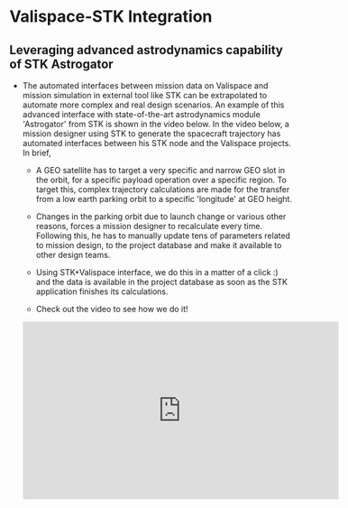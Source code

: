 # Valispace-STK Integration
## Leveraging advanced astrodynamics capability of STK Astrogator 

- The automated interfaces between mission data on Valispace and mission simulation in external tool like STK can be extrapolated to automate more complex and real design scenarios. An example of this advanced interface with state-of-the-art astrodynamics module 'Astrogator' from STK is shown in the video below. In the video below, a mission designer using STK to generate the spacecraft trajectory has automated interfaces between his STK node and the Valispace projects. In brief, 

	- A GEO satellite has to target a very specific and narrow GEO slot in the orbit, for a specific payload operation over a specific region. To target this, complex trajectory calculations are made for the transfer from a low earth parking orbit to a specific 'longitude' at GEO height.

	- Changes in the parking orbit due to launch change or various other reasons, forces a mission designer to recalculate every time. Following this, he has to manually update tens of parameters related to mission design, to the project database and make it available to other design teams.

	- Using STK+Valispace interface, we do this in a matter of a click :) and the data is available in the project database as soon as the STK application finishes its calculations.
	- Check out the video to see how we do it!
	
	<iframe width="560" height="315" src="https://www.youtube.com/embed/eW6fuYUiTao" frameborder="0" allow="accelerometer; autoplay; encrypted-media; gyroscope; picture-in-picture" allowfullscreen></iframe>

